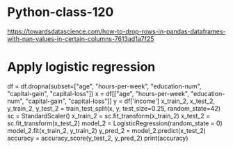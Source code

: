 # Python-class-120


https://towardsdatascience.com/how-to-drop-rows-in-pandas-dataframes-with-nan-values-in-certain-columns-7613ad1a7f25


# Apply logistic regression

df = df.dropna(subset=["age", "hours-per-week", "education-num", "capital-gain", "capital-loss"])
x = df[["age", "hours-per-week", "education-num", "capital-gain", "capital-loss"]]
y = df['income']
x_train_2, x_test_2, y_train_2, y_test_2 = train_test_split(x, y, test_size=0.25, random_state=42)
sc = StandardScaler()
x_train_2 = sc.fit_transform(x_train_2)
x_test_2 = sc.fit_transform(x_test_2)
model_2 = LogisticRegression(random_state = 0)
model_2.fit(x_train_2, y_train_2)
y_pred_2 = model_2.predict(x_test_2)
accuracy = accuracy_score(y_test_2, y_pred_2)
print(accuracy)
